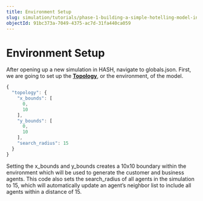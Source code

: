```yaml
---
title: Environment Setup
slug: simulation/tutorials/phase-1-building-a-simple-hotelling-model-in-2d/set-up-environment
objectId: 91bc373a-7049-4375-ac7d-31fa440ca059
---
```


# Environment Setup

After opening up a new simulation in HASH, navigate to globals.json. First, we are going to set up the [**Topology**](/docs/simulation/configuration/topology), or the environment, of the model.

<Tabs>
<Tab title="globals.json" >

```javascript
{
  "topology": {
    "x_bounds": [
      0,
      10
    ],
    "y_bounds": [
      0,
      10
    ],
    "search_radius": 15
  }
}
```

</Tab>
</Tabs>

Setting the x_bounds and y_bounds creates a 10x10 boundary within the environment which will be used to generate the customer and business agents. This code also sets the search_radius of all agents in the simulation to 15, which will automatically update an agent’s neighbor list to include all agents within a distance of 15.
